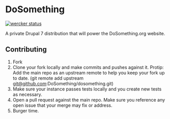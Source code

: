 # DoSomething

[![wercker status](https://app.wercker.com/status/4996f854347529d2fc43a44b4ac50a2d "wercker status")](https://app.wercker.com/project/bykey/4996f854347529d2fc43a44b4ac50a2d)

A private Drupal 7 distribution that will power the DoSomething.org website.

## Contributing

1. Fork
2. Clone your fork locally and make commits and pushes against it.  Protip:  Add the main repo as an upstream remote to help you keep your fork up to date. (git remote add upstream git@github.com:DoSomething/dosomething.git)
3. Make sure your instance passes tests locally and you create new tests as necessary.
3. Open a pull request against the main repo.  Make sure you reference any open issue that your merge may fix or address.
4. Burger time.